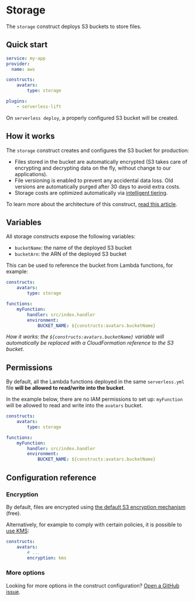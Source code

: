 # Storage

The `storage` construct deploys S3 buckets to store files.

## Quick start

```yaml
service: my-app
provider:
  name: aws

constructs:
    avatars:
        type: storage

plugins:
    - serverless-lift
```

On `serverless deploy`, a properly configured S3 bucket will be created.

## How it works

The `storage` construct creates and configures the S3 bucket for production:

- Files stored in the bucket are automatically encrypted (S3 takes care of encrypting and decrypting data on the fly, without change to our applications).
- File versioning is enabled to prevent any accidental data loss. Old versions are automatically purged after 30 days to avoid extra costs.
- Storage costs are optimized automatically via [intelligent tiering](https://aws.amazon.com/s3/storage-classes/).

To learn more about the architecture of this construct, [read this article](https://medium.com/serverless-transformation/file-storage-on-aws-designing-lift-1caf8c7b9bb0).

## Variables

All storage constructs expose the following variables:

- `bucketName`: the name of the deployed S3 bucket
- `bucketArn`: the ARN of the deployed S3 bucket

This can be used to reference the bucket from Lambda functions, for example:

```yaml
constructs:
    avatars:
        type: storage

functions:
    myFunction:
        handler: src/index.handler
        environment:
            BUCKET_NAME: ${constructs:avatars.bucketName}
```

_How it works: the `${constructs:avatars.bucketName}` variable will automatically be replaced with a CloudFormation reference to the S3 bucket._

## Permissions

By default, all the Lambda functions deployed in the same `serverless.yml` file **will be allowed to read/write into the bucket**.

In the example below, there are no IAM permissions to set up: `myFunction` will be allowed to read and write into the `avatars` bucket.

```yaml
constructs:
    avatars:
        type: storage

functions:
    myFunction:
        handler: src/index.handler
        environment:
            BUCKET_NAME: ${constructs:avatars.bucketName}
```

## Configuration reference

### Encryption

By default, files are encrypted using [the default S3 encryption mechanism](https://docs.aws.amazon.com/AmazonS3/latest/userguide/UsingServerSideEncryption.html) (free).

Alternatively, for example to comply with certain policies, it is possible to [use KMS](https://docs.aws.amazon.com/AmazonS3/latest/userguide/UsingKMSEncryption.html):

```yaml
constructs:
    avatars:
        # ...
        encryption: kms
```

### More options

Looking for more options in the construct configuration? [Open a GitHub issue](https://github.com/getlift/lift/issues/new).
